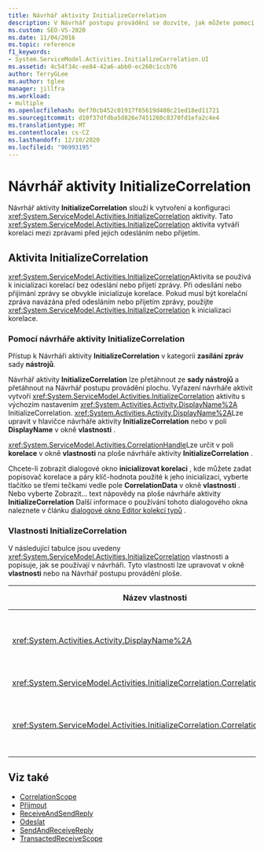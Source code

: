 ```yaml
---
title: Návrhář aktivity InitializeCorrelation
description: V Návrhář postupu provádění se dozvíte, jak můžete pomocí návrháře aktivit InitializeCorrelation vytvořit a nakonfigurovat aktivitu InitializeCorrelation.
ms.custom: SEO-VS-2020
ms.date: 11/04/2016
ms.topic: reference
f1_keywords:
- System.ServiceModel.Activities.InitializeCorrelation.UI
ms.assetid: 4c54f34c-ee84-42a6-abb0-ec260c1ccb76
author: TerryGLee
ms.author: tglee
manager: jillfra
ms.workload:
- multiple
ms.openlocfilehash: 0ef70cb452c01917f65619d400c21ed18ed11721
ms.sourcegitcommit: d10f37dfdba5d826e7451260c8370fd1efa2c4e4
ms.translationtype: MT
ms.contentlocale: cs-CZ
ms.lasthandoff: 12/10/2020
ms.locfileid: "96993195"
---
```

# <a name="initializecorrelation-activity-designer"></a>Návrhář aktivity InitializeCorrelation

Návrhář aktivity **InitializeCorrelation** slouží k vytvoření a konfiguraci <xref:System.ServiceModel.Activities.InitializeCorrelation> aktivity. Tato <xref:System.ServiceModel.Activities.InitializeCorrelation> aktivita vytváří korelaci mezi zprávami před jejich odesláním nebo přijetím.

## <a name="the-initializecorrelation-activity"></a>Aktivita InitializeCorrelation

<xref:System.ServiceModel.Activities.InitializeCorrelation>Aktivita se používá k inicializaci korelací bez odeslání nebo přijetí zprávy. Při odesílání nebo přijímání zprávy se obvykle inicializuje korelace. Pokud musí být korelační zpráva navázána před odesláním nebo přijetím zprávy, použijte <xref:System.ServiceModel.Activities.InitializeCorrelation> k inicializaci korelace.

### <a name="using-the-initializecorrelation-activity-designer"></a>Pomocí návrháře aktivity InitializeCorrelation

Přístup k Návrháři aktivity **InitializeCorrelation** v kategorii **zasílání zpráv** sady **nástrojů**.

Návrhář aktivity **InitializeCorrelation** lze přetáhnout ze **sady nástrojů** a přetáhnout na Návrhář postupu provádění plochu. Vyřazení návrháře aktivit vytvoří <xref:System.ServiceModel.Activities.InitializeCorrelation> aktivitu s výchozím nastavením <xref:System.Activities.Activity.DisplayName%2A> InitializeCorrelation. <xref:System.Activities.Activity.DisplayName%2A>Lze upravit v hlavičce návrháře aktivity **InitializeCorrelation** nebo v poli **DisplayName** v okně **vlastnosti** .

<xref:System.ServiceModel.Activities.CorrelationHandle>Lze určit v poli **korelace** v okně **vlastnosti** na ploše návrháře aktivity **InitializeCorrelation** .

Chcete-li zobrazit dialogové okno **inicializovat korelaci** , kde můžete zadat popisovač korelace a páry klíč-hodnota použité k jeho inicializaci, vyberte tlačítko se třemi tečkami vedle pole **CorrelationData** v okně **vlastnosti** . Nebo vyberte Zobrazit... text nápovědy na ploše návrháře aktivity **InitializeCorrelation** Další informace o používání tohoto dialogového okna naleznete v článku [dialogové okno Editor kolekcí typů](../workflow-designer/type-collection-editor-dialog-box.md) .

### <a name="the-initializecorrelation-properties"></a>Vlastnosti InitializeCorrelation

V následující tabulce jsou uvedeny <xref:System.ServiceModel.Activities.InitializeCorrelation> vlastnosti a popisuje, jak se používají v návrháři. Tyto vlastnosti lze upravovat v okně **vlastnosti** nebo na Návrhář postupu provádění ploše.

|Název vlastnosti|Požaduje se|Využití|
|-|--------------|-|
|<xref:System.Activities.Activity.DisplayName%2A>|Ne|Popisný název <xref:System.ServiceModel.Activities.InitializeCorrelation> aktivity Výchozí hodnota je InitializeCorrelation.<br /><br /> I když použití jiné než výchozí hodnoty pro popis <xref:System.Activities.Activity.DisplayName%2A> není naprosto povinné, doporučuje se.|
|<xref:System.ServiceModel.Activities.InitializeCorrelation.Correlation%2A>|Ne|<xref:System.ServiceModel.Activities.CorrelationHandle>Slouží k přidružení aktivit pracovního postupu v korelaci.|
|<xref:System.ServiceModel.Activities.InitializeCorrelation.CorrelationData%2A>|Ne|Slovník dat korelace, který se týká zpráv instance pracovního postupu.<br /><br /> Pomocí dialogového okna **inicializovat korelaci** můžete nakonfigurovat <xref:System.ServiceModel.Activities.InitializeCorrelation.CorrelationData%2A> . Další informace o tom, jak používat toto dialogové okno, najdete v článku [dialogové okno Editor kolekcí typů](../workflow-designer/type-collection-editor-dialog-box.md) .|

## <a name="see-also"></a>Viz také

- [CorrelationScope](../workflow-designer/correlationscope-activity-designer.md)
- [Přijmout](../workflow-designer/receive-activity-designer.md)
- [ReceiveAndSendReply](../workflow-designer/receiveandsendreply-template-designer.md)
- [Odeslat](../workflow-designer/send-activity-designer.md)
- [SendAndReceiveReply](../workflow-designer/sendandreceivereply-template-designer.md)
- [TransactedReceiveScope](../workflow-designer/transactedreceivescope-activity-designer.md)